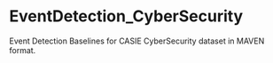 # EventDetection_CyberSecurity
Event Detection Baselines for CASIE  CyberSecurity dataset in MAVEN format.
